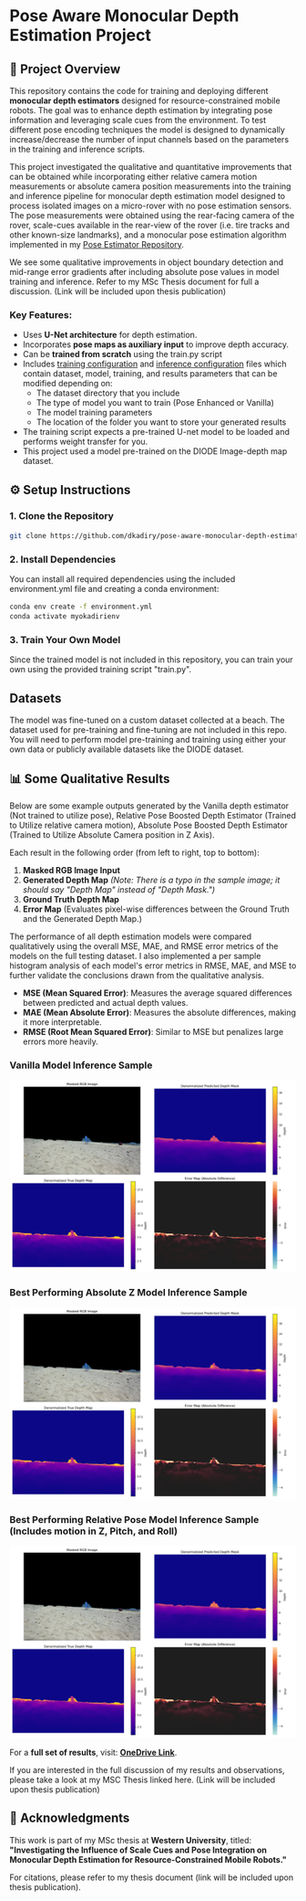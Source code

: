 # Pose Aware Monocular Depth Estimation Project

## 📌 Project Overview
This repository contains the code for training and deploying different **monocular depth estimators** designed for resource-constrained mobile robots. The goal was to enhance depth estimation by integrating pose information and leveraging scale cues from the environment. To test different pose encoding techniques the model is designed to dynamically increase/decrease the number of input channels based on the parameters in the training and inference scripts.

This project investigated the qualitative and quantitative improvements that can be obtained while incorporating either relative camera motion measurements or absolute camera position measurements into the training and inference pipeline for monocular depth estimation model designed to process isolated images on a micro-rover with no pose estimation sensors. The pose measurements were obtained using the rear-facing camera of the rover, scale-cues available in the rear-view of the rover (i.e. tire tracks and other known-size landmarks), and a monocular pose estimation algorithm implemented in my [Pose Estimator Repository](https://github.com/dkadiry/final-pose-estimator).

We see some qualitative improvements in object boundary detection and mid-range error gradients after including absolute pose values in model training and inference. Refer to my MSc Thesis document for full a discussion. (Link will be included upon thesis publication)

### **Key Features:**
- Uses **U-Net architecture** for depth estimation.
- Incorporates **pose maps as auxiliary input** to improve depth accuracy.
- Can be **trained from scratch** using the train.py script
- Includes [training configuration](config/training_config.yaml) and [inference configuration](config/inference.yaml) files which contain dataset, model, training, and results parameters that can be modified depending on:
    - The dataset directory that you include
    - The type of model you want to train (Pose Enhanced or Vanilla)
    - The model training parameters
    - The location of the folder you want to store your generated results   
- The training script expects a pre-trained U-net model to be loaded and performs weight transfer for you.
- This project used a model pre-trained on the DIODE Image-depth map dataset.

## ⚙️ Setup Instructions
### **1. Clone the Repository**
```bash
git clone https://github.com/dkadiry/pose-aware-monocular-depth-estimator.git
```
### **2. Install Dependencies**
You can install all required dependencies using the included environment.yml file and creating a conda environment:

```bash
conda env create -f environment.yml
conda activate myokadirienv
```

### **3. Train Your Own Model**
Since the trained model is not included in this repository, you can train your own using the provided training script "train.py".

## Datasets
The model was fine-tuned on a custom dataset collected at a beach. The dataset used for pre-training and fine-tuning are not included in this repo. You will need to perform model pre-training and training using either your own data or publicly available datasets like the DIODE dataset.


## 📊 Some Qualitative Results
Below are some example outputs generated by the Vanilla depth estimator (Not trained to utilize pose), Relative Pose Boosted Depth Estimator (Trained to Utilize relative camera motion), Absolute Pose Boosted Depth Estimator (Trained to Utilize Absolute Camera position in Z Axis). 

Each result in the following order (from left to right, top to bottom):
1. **Masked RGB Image Input**
2. **Generated Depth Map** *(Note: There is a typo in the sample image; it should say "Depth Map" instead of "Depth Mask.")*
3. **Ground Truth Depth Map**
4. **Error Map** (Evaluates pixel-wise differences between the Ground Truth and the Generated Depth Map.)

The performance of all depth estimation models were compared qualitatively using the overall MSE, MAE, and RMSE error metrics of the models on the full testing dataset. I also implemented a per sample histogram analysis of each model's error metrics in RMSE, MAE, and MSE to further validate the conclusions drawn from the qualitative analysis.

- **MSE (Mean Squared Error)**: Measures the average squared differences between predicted and actual depth values.
- **MAE (Mean Absolute Error)**: Measures the absolute differences, making it more interpretable.
- **RMSE (Root Mean Squared Error)**: Similar to MSE but penalizes large errors more heavily.

### Vanilla Model Inference Sample
![Vanilla Model](display_results/vanilla_v3/batch7_sample6.png)

### Best Performing Absolute Z Model Inference Sample
![Best Performing Absolute Z Model](display_results/abs_z_v3/batch7_sample6.png)

### Best Performing Relative Pose Model Inference Sample (Includes motion in Z, Pitch, and Roll)
![Best Performing Relative Pose Model](display_results/rel_z_nsmpr/batch7_sample6.png)

For a **full set of results**, visit: **[OneDrive Link](https://1drv.ms/f/s!AtGE4PPlBPZmifZNIX6diSPdNaXK1A?e=f0Dpof)**.

If you are interested in the full discussion of my results and observations, please take a look at my MSC Thesis linked here. (Link will be included upon thesis publication)


## 📖 Acknowledgments
This work is part of my MSc thesis at **Western University**, titled:
**"Investigating the Influence of Scale Cues and Pose Integration on Monocular Depth Estimation for Resource-Constrained Mobile Robots."**

For citations, please refer to my thesis document (link will be included upon thesis publication).


